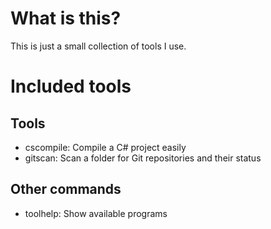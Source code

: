 # What is this?

This is just a small collection of tools I use.

# Included tools

## Tools

- cscompile: Compile a C# project easily
- gitscan: Scan a folder for Git repositories and their status

## Other commands

- toolhelp: Show available programs